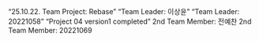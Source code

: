 “25.10.22. Team Project: Rebase”
 “Team Leader: 이상윤”
“Team Leader: 20221058”
 “Project 04 version1 completed”
 2nd Team Member: 전예찬
 2nd Team Member: 20221069
